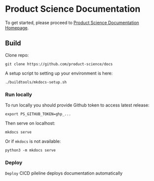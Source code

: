 # Product Science Documentation

To get started, please proceed to [Product Science Documentation Homepage](https://product-science.github.io/).


## Build

Clone repo:
```
git clone https://github.com/product-science/docs
```  

A setup script to setting up your environment is here:
```
./buildtools/mkdocs-setup.sh
```

### Run locally
To run locally you should provide Github token to access latest release:
```
export PS_GITHUB_TOKEN=ghp_...
```

Then serve on localhost:
```
mkdocs serve
```

Or if `mkdocs` is not available:
```
python3 -m mkdocs serve
```
 

### Deploy

`Deploy` CICD pileline deploys documentation automatically
